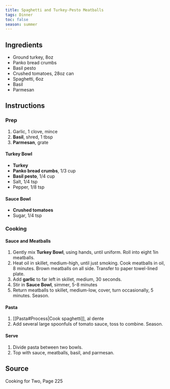 ```yaml
---
title: Spaghetti and Turkey-Pesto Meatballs
tags: Dinner
toc: false
season: summer
---
```


## Ingredients
- Ground turkey, 8oz
- Panko bread crumbs
- Basil pesto
- Crushed tomatoes, 28oz can
- Spaghetti, 6oz
- Basil
- Parmesan

## Instructions


### Prep
1. Garlic, 1 clove, mince
2. **Basil**, shred, 1 tbsp
3. **Parmesan**, grate

#### Turkey Bowl
- **Turkey**
- **Panko bread crumbs**, 1/3 cup
- **Basil pesto**, 1/4 cup
- Salt, 1/4 tsp
- Pepper, 1/8 tsp

#### Sauce Bowl
- **Crushed tomatoes**
- Sugar, 1/4 tsp

### Cooking
#### Sauce and Meatballs
1. Gently mix **Turkey Bowl**, using hands, until uniform. Roll into eight 1in meatballs.
2. Heat oil in skillet, medium-high, until just smoking. Cook meatballs in oil, 8 minutes. Brown meatballs on all side. Transfer to paper towel-lined plate.
3. Add **garlic** to far left in skillet, medium, 30 seconds.
4. Stir in **Sauce Bowl**, simmer, 5-8 minutes
5. Return meatballs to skillet, medium-low, cover, turn occasionally, 5 minutes. Season.

#### Pasta
1. [[Pasta#Process|Cook spaghetti]], al dente
3. Add several large spoonfuls of tomato sauce, toss to combine. Season.

#### Serve
1. Divide pasta between two bowls. 
2. Top with sauce, meatballs, basil, and parmesan.

## Source
Cooking for Two, Page 225